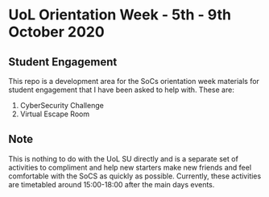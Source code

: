 # UoL Orientation Week - 5th - 9th October 2020

## Student Engagement

This repo is a development area for the SoCs orientation week materials for student engagement that I have been asked to help with. These are:

1. CyberSecurity Challenge
1. Virtual Escape Room

## Note

This is nothing to do with the UoL SU directly and is a separate set of activities to compliment and help new starters make new friends and feel comfortable with the SoCS as quickly as possible. Currently, these activities are timetabled around 15:00-18:00 after the main days events. 
